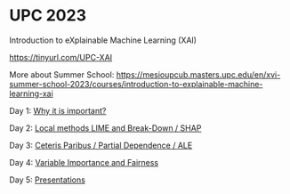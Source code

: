 # UPC 2023

Introduction to eXplainable Machine Learning (XAI)

https://tinyurl.com/UPC-XAI

More about Summer School: https://mesioupcub.masters.upc.edu/en/xvi-summer-school-2023/courses/introduction-to-explainable-machine-learning-xai


Day 1: [Why it is important?](https://htmlpreview.github.io/?https://raw.githubusercontent.com/pbiecek/UPC_2023/master/BarcelonaTech_day1.html)

Day 2: [Local methods LIME and Break-Down / SHAP](https://htmlpreview.github.io/?https://raw.githubusercontent.com/pbiecek/UPC_2023/master/BarcelonaTech_day2.html)

Day 3: [Ceteris Paribus / Partial Dependence / ALE](https://htmlpreview.github.io/?https://raw.githubusercontent.com/pbiecek/UPC_2023/master/BarcelonaTech_day3.html)

Day 4: [ Variable Importance and Fairness](https://htmlpreview.github.io/?https://raw.githubusercontent.com/pbiecek/UPC_2023/master/BarcelonaTech_day4.html)

Day 5: [Presentations](https://htmlpreview.github.io/?https://raw.githubusercontent.com/pbiecek/UPC_2023/master/BarcelonaTech_day5.html)



